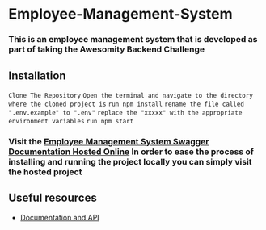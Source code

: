 # Employee-Management-System
### This is an employee management system that is developed as part of taking the Awesomity Backend Challenge

## Installation
`Clone The Repository`
`Open the terminal and navigate to the directory where the cloned project is`
`run npm install`
`rename the file called ".env.example" to ".env"`
`replace the "xxxxx" with the appropriate environment variables`
`run npm start`

### Visit the [Employee Management System Swagger Documentation Hosted Online](https://employee-management-sys-pacis.herokuapp.com/documentation) In order to ease the process of installing and running the project locally you can simply visit the hosted project

## Useful resources

- [Documentation and API](https://employee-management-sys-pacis.herokuapp.com/documentation)
